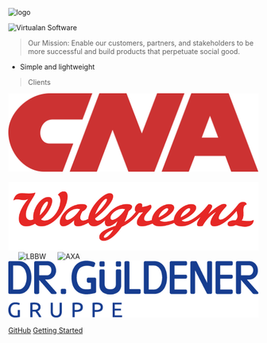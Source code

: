 
![logo](_media/icon.svg ':size=10%')

![Virtualan Software](_media/virtualan.png)

> Our Mission: Enable our customers, partners, and stakeholders to be more successful and build products that perpetuate social good.

- Simple and lightweight

> Clients

![CNA](_clients/cna.png ':size=10%') &nbsp;&nbsp;&nbsp;&nbsp;&nbsp; ![walgreens](_clients/walgreens.png ':size=10%') &nbsp;&nbsp;&nbsp;&nbsp; ![LBBW](_clients/lbbw.svg ':size=10%') &nbsp;&nbsp;&nbsp;&nbsp; ![AXA](_clients/axa.svg ':size=5%') &nbsp;&nbsp;&nbsp;&nbsp; ![Dr. Güldener](_clients/drgueldener.png ':size=10%')


[GitHub](https://github.com/virtualansoftware)
[Getting Started](#Virtualan)